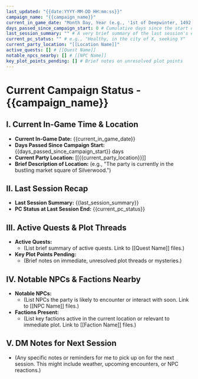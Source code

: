 ```yaml
---
last_updated: "{{date:YYYY-MM-DD HH:mm:ss}}"
campaign_name: "{{campaign_name}}"
current_in_game_date: "Month Day, Year (e.g., '1st of Deepwinter, 1492 DR')"
days_passed_since_campaign_start: 0 # Cumulative days since the start of the campaign
last_session_summary: "" # A very brief summary of the last session's ending
current_pc_status: "" # e.g., "Healthy, in the city of X, seeking Y"
current_party_location: "[[Location Name]]"
active_quests: [] # [[Quest Name]]
notable_npcs_nearby: [] # [[NPC Name]]
key_plot_points_pending: [] # Brief notes on unresolved plot points
---
```


# Current Campaign Status - {{campaign_name}}

## I. Current In-Game Time & Location

* **Current In-Game Date:** {{current_in_game_date}}
* **Days Passed Since Campaign Start:** {{days_passed_since_campaign_start}} days
* **Current Party Location:** [[{{current_party_location}}]]
* **Brief Description of Location:** (e.g., "The party is currently in the bustling market square of Silverwood.")

## II. Last Session Recap

* **Last Session Summary:** {{last_session_summary}}
* **PC Status at Last Session End:** {{current_pc_status}}

## III. Active Quests & Plot Threads

* **Active Quests:**
    * (List brief summary of active quests. Link to [[Quest Name]] files.)
* **Key Plot Points Pending:**
    * (Brief notes on immediate, unresolved plot threads or mysteries.)

## IV. Notable NPCs & Factions Nearby

* **Notable NPCs:**
    * (List NPCs the party is likely to encounter or interact with soon. Link to [[NPC Name]] files.)
* **Factions Present:**
    * (List key factions active in the current location or relevant to immediate plot. Link to [[Faction Name]] files.)

## V. DM Notes for Next Session

* (Any specific notes or reminders for me to pick up on for the next session. This might include weather, upcoming encounters, or NPC reactions.)